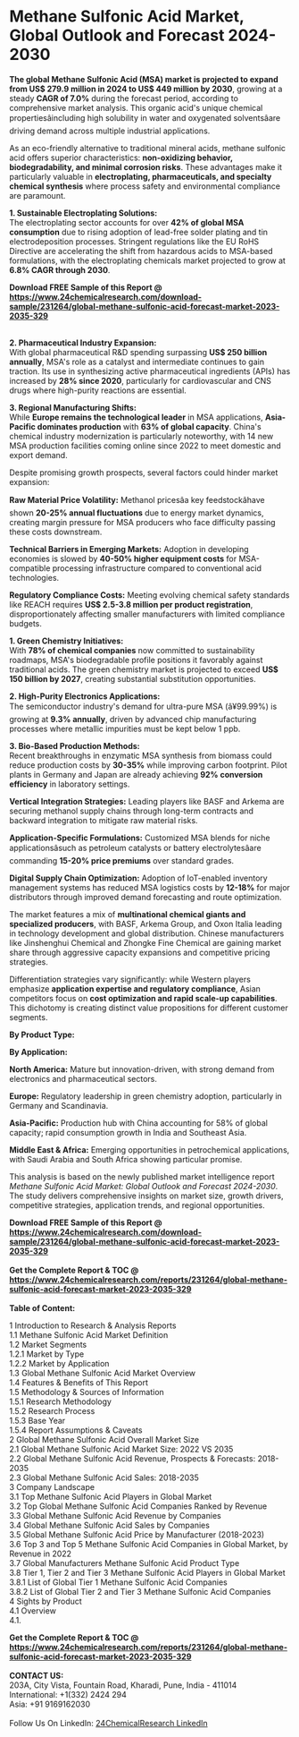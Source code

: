 <h1>Methane Sulfonic Acid Market, Global Outlook and Forecast 2024-2030</h1><p><strong>The global Methane Sulfonic Acid (MSA) market is projected to expand from US$ 279.9 million in 2024 to US$ 449 million by 2030</strong>, growing at a steady <strong>CAGR of 7.0%</strong> during the forecast period, according to comprehensive market analysis. This organic acid's unique chemical propertiesâincluding high solubility in water and oxygenated solventsâare driving demand across multiple industrial applications.</p><p>As an eco-friendly alternative to traditional mineral acids, methane sulfonic acid offers superior characteristics: <strong>non-oxidizing behavior, biodegradability, and minimal corrosion risks</strong>. These advantages make it particularly valuable in <strong>electroplating, pharmaceuticals, and specialty chemical synthesis</strong> where process safety and environmental compliance are paramount.</p><p><strong>1. Sustainable Electroplating Solutions:</strong><br>
The electroplating sector accounts for over <strong>42% of global MSA consumption</strong> due to rising adoption of lead-free solder plating and tin electrodeposition processes. Stringent regulations like the EU RoHS Directive are accelerating the shift from hazardous acids to MSA-based formulations, with the electroplating chemicals market projected to grow at <strong>6.8% CAGR through 2030</strong>.</p><div><b>Download FREE Sample of this Report @ 
            <a href="https://www.24chemicalresearch.com/download-sample/231264/global-methane-sulfonic-acid-forecast-market-2023-2035-329">
            https://www.24chemicalresearch.com/download-sample/231264/global-methane-sulfonic-acid-forecast-market-2023-2035-329</a></b></div><br><p><strong>2. Pharmaceutical Industry Expansion:</strong><br>
With global pharmaceutical R&amp;D spending surpassing <strong>US$ 250 billion annually</strong>, MSA's role as a catalyst and intermediate continues to gain traction. Its use in synthesizing active pharmaceutical ingredients (APIs) has increased by <strong>28% since 2020</strong>, particularly for cardiovascular and CNS drugs where high-purity reactions are essential.</p><p><strong>3. Regional Manufacturing Shifts:</strong><br>
While <strong>Europe remains the technological leader</strong> in MSA applications, <strong>Asia-Pacific dominates production</strong> with <strong>63% of global capacity</strong>. China's chemical industry modernization is particularly noteworthy, with 14 new MSA production facilities coming online since 2022 to meet domestic and export demand.</p><p>Despite promising growth prospects, several factors could hinder market expansion:</p><p><strong>Raw Material Price Volatility:</strong> Methanol pricesâa key feedstockâhave shown <strong>20-25% annual fluctuations</strong> due to energy market dynamics, creating margin pressure for MSA producers who face difficulty passing these costs downstream.</p><p><strong>Technical Barriers in Emerging Markets:</strong> Adoption in developing economies is slowed by <strong>40-50% higher equipment costs</strong> for MSA-compatible processing infrastructure compared to conventional acid technologies.</p><p><strong>Regulatory Compliance Costs:</strong> Meeting evolving chemical safety standards like REACH requires <strong>US$ 2.5-3.8 million per product registration</strong>, disproportionately affecting smaller manufacturers with limited compliance budgets.</p><p><strong>1. Green Chemistry Initiatives:</strong><br>
With <strong>78% of chemical companies</strong> now committed to sustainability roadmaps, MSA's biodegradable profile positions it favorably against traditional acids. The green chemistry market is projected to exceed <strong>US$ 150 billion by 2027</strong>, creating substantial substitution opportunities.</p><p><strong>2. High-Purity Electronics Applications:</strong><br>
The semiconductor industry's demand for ultra-pure MSA (â¥99.99%) is growing at <strong>9.3% annually</strong>, driven by advanced chip manufacturing processes where metallic impurities must be kept below 1 ppb.</p><p><strong>3. Bio-Based Production Methods:</strong><br>
Recent breakthroughs in enzymatic MSA synthesis from biomass could reduce production costs by <strong>30-35%</strong> while improving carbon footprint. Pilot plants in Germany and Japan are already achieving <strong>92% conversion efficiency</strong> in laboratory settings.</p><p><strong>Vertical Integration Strategies:</strong> Leading players like BASF and Arkema are securing methanol supply chains through long-term contracts and backward integration to mitigate raw material risks.</p><p><strong>Application-Specific Formulations:</strong> Customized MSA blends for niche applicationsâsuch as petroleum catalysts or battery electrolytesâare commanding <strong>15-20% price premiums</strong> over standard grades.</p><p><strong>Digital Supply Chain Optimization:</strong> Adoption of IoT-enabled inventory management systems has reduced MSA logistics costs by <strong>12-18%</strong> for major distributors through improved demand forecasting and route optimization.</p><p>The market features a mix of <strong>multinational chemical giants and specialized producers</strong>, with BASF, Arkema Group, and Oxon Italia leading in technology development and global distribution. Chinese manufacturers like Jinshenghui Chemical and Zhongke Fine Chemical are gaining market share through aggressive capacity expansions and competitive pricing strategies.</p><p>Differentiation strategies vary significantly: while Western players emphasize <strong>application expertise and regulatory compliance</strong>, Asian competitors focus on <strong>cost optimization and rapid scale-up capabilities</strong>. This dichotomy is creating distinct value propositions for different customer segments.</p><p><strong>By Product Type:</strong></p><p><strong>By Application:</strong></p><p><strong>North America:</strong> Mature but innovation-driven, with strong demand from electronics and pharmaceutical sectors.</p><p><strong>Europe:</strong> Regulatory leadership in green chemistry adoption, particularly in Germany and Scandinavia.</p><p><strong>Asia-Pacific:</strong> Production hub with China accounting for 58% of global capacity; rapid consumption growth in India and Southeast Asia.</p><p><strong>Middle East &amp; Africa:</strong> Emerging opportunities in petrochemical applications, with Saudi Arabia and South Africa showing particular promise.</p><p>This analysis is based on the newly published market intelligence report <em>Methane Sulfonic Acid Market: Global Outlook and Forecast 2024-2030</em>. The study delivers comprehensive insights on market size, growth drivers, competitive strategies, application trends, and regional opportunities.</p><div><b>Download FREE Sample of this Report @ 
            <a href="https://www.24chemicalresearch.com/download-sample/231264/global-methane-sulfonic-acid-forecast-market-2023-2035-329">
            https://www.24chemicalresearch.com/download-sample/231264/global-methane-sulfonic-acid-forecast-market-2023-2035-329</a></b></div><br><div><b>Get the Complete Report & TOC @ 
            <a href="https://www.24chemicalresearch.com/reports/231264/global-methane-sulfonic-acid-forecast-market-2023-2035-329">
            https://www.24chemicalresearch.com/reports/231264/global-methane-sulfonic-acid-forecast-market-2023-2035-329</a></b></div><br>
            <b>Table of Content:</b><p>1 Introduction to Research & Analysis Reports<br />
    1.1 Methane Sulfonic Acid Market Definition<br />
    1.2 Market Segments<br />
        1.2.1 Market by Type<br />
        1.2.2 Market by Application<br />
    1.3 Global Methane Sulfonic Acid Market Overview<br />
    1.4 Features & Benefits of This Report<br />
    1.5 Methodology & Sources of Information<br />
        1.5.1 Research Methodology<br />
        1.5.2 Research Process<br />
        1.5.3 Base Year<br />
        1.5.4 Report Assumptions & Caveats<br />
2 Global Methane Sulfonic Acid Overall Market Size<br />
    2.1 Global Methane Sulfonic Acid Market Size: 2022 VS 2035<br />
    2.2 Global Methane Sulfonic Acid Revenue, Prospects & Forecasts: 2018-2035<br />
    2.3 Global Methane Sulfonic Acid Sales: 2018-2035<br />
3 Company Landscape<br />
    3.1 Top Methane Sulfonic Acid Players in Global Market<br />
    3.2 Top Global Methane Sulfonic Acid Companies Ranked by Revenue<br />
    3.3 Global Methane Sulfonic Acid Revenue by Companies<br />
    3.4 Global Methane Sulfonic Acid Sales by Companies<br />
    3.5 Global Methane Sulfonic Acid Price by Manufacturer (2018-2023)<br />
    3.6 Top 3 and Top 5 Methane Sulfonic Acid Companies in Global Market, by Revenue in 2022<br />
    3.7 Global Manufacturers Methane Sulfonic Acid Product Type<br />
    3.8 Tier 1, Tier 2 and Tier 3 Methane Sulfonic Acid Players in Global Market<br />
        3.8.1 List of Global Tier 1 Methane Sulfonic Acid Companies<br />
        3.8.2 List of Global Tier 2 and Tier 3 Methane Sulfonic Acid Companies<br />
4 Sights by Product<br />
    4.1 Overview<br />
        4.1.</p><div><b>Get the Complete Report & TOC @ 
            <a href="https://www.24chemicalresearch.com/reports/231264/global-methane-sulfonic-acid-forecast-market-2023-2035-329">
            https://www.24chemicalresearch.com/reports/231264/global-methane-sulfonic-acid-forecast-market-2023-2035-329</a></b></div><br><b>CONTACT US:</b><br>
            203A, City Vista, Fountain Road, Kharadi, Pune, India - 411014<br>
            International: +1(332) 2424 294<br>
            Asia: +91 9169162030 <br><br>
            Follow Us On LinkedIn: <a href="https://www.linkedin.com/company/24chemicalresearch/">24ChemicalResearch LinkedIn</a>